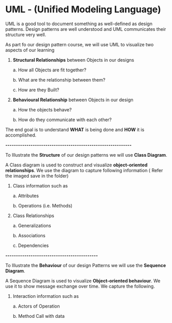 # UML - (Unified Modeling Language)
UML is a good tool to document something as well-defined as design patterns.
Design patterns are well understood and UML communicates their structure very well.

As part fo our design pattern course, we will use UML to visualize two aspects of our learning
1. **Structural Relationships** between Objects in our designs
    
    a. How all Objects are fit together?

    b. What are the relationship between them?

    c. How are they Built?

2. **Behavioural Relationship** between Objects in our design

   a. How the objects behave?
   
   b. How do they communicate with each other?

The end goal is to understand **WHAT** is being done and **HOW** it is accomplished.



**------------------------------------------------------------**


To Illustrate the **Structure** of our design patterns we will use **Class Diagram**.

A Class diagram is used to construct and visualize **object-oriented relationships**.
We use the diagram to capture following information ( Refer the imaged save in the folder)

1. Class information such as 

   a. Attributes

   b. Operations (i.e. Methods)
2. Class Relationships

   a. Generalizations

   b. Associations

   c. Dependencies


**--------------------------------------------**


To Illustrate the **Behaviour** of our design Patterns we will use the **Sequence Diagram**.

A Sequence Diagram is used to visualize **Object-oriented behaviour**. We use it to show 
message exchange over time. We capture the following.

1. Interaction information such as

   a. Actors of Operation

   b. Method Call with data






